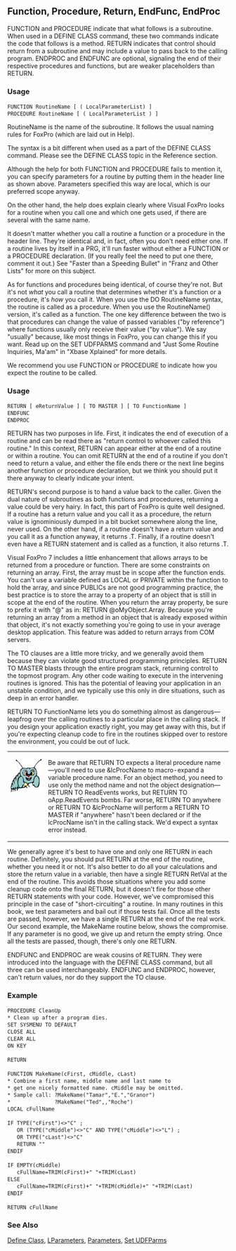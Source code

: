 ## Function, Procedure, Return, EndFunc, EndProc

FUNCTION and PROCEDURE indicate that what follows is a subroutine. When used in a DEFINE CLASS command, these two commands indicate the code that follows is a method. RETURN indicates that control should return from a subroutine and may include a value to pass back to the calling program. ENDPROC and ENDFUNC are optional, signaling the end of their respective procedures and functions, but are weaker placeholders than RETURN.

### Usage

```foxpro
FUNCTION RoutineName [ ( LocalParameterList) ]
PROCEDURE RoutineName [ ( LocalParameterList ) ]
```

RoutineName is the name of the subroutine. It follows the usual naming rules for FoxPro (which are laid out in Help).

The syntax is a bit different when used as a part of the DEFINE CLASS command. Please see the DEFINE CLASS topic in the Reference section.

Although the help for both FUNCTION and PROCEDURE fails to mention it, you can specify parameters for a routine by putting them in the header line as shown above. Parameters specified this way are local, which is our preferred scope anyway.

On the other hand, the help does explain clearly where Visual FoxPro looks for a routine when you call one and which one gets used, if there are several with the same name.

It doesn't matter whether you call a routine a function or a procedure in the header line. They're identical and, in fact, often you don't need either one. If a routine lives by itself in a PRG, it'll run faster without either a FUNCTION or a PROCEDURE declaration. (If you really feel the need to put one there, comment it out.) See "Faster than a Speeding Bullet" in "Franz and Other Lists" for more on this subject.

As for functions and procedures being identical, of course they're not. But it's not *what* you call a routine that determines whether it's a function or a procedure, it's *how* you call it. When you use the DO RoutineName syntax, the routine is called as a procedure. When you use the RoutineName() version, it's called as a function. The one key difference between the two is that procedures can change the value of passed variables ("by reference") where functions usually only receive their value ("by value"). We say "usually" because, like most things in FoxPro, you can change this if you want. Read up on the SET UDFPARMS command and "Just Some Routine Inquiries, Ma'am" in "Xbase Xplained" for more details. 

We recommend you use FUNCTION or PROCEDURE to indicate how you expect the routine to be called.

### Usage

```foxpro
RETURN [ eReturnValue ] [ TO MASTER ] [ TO FunctionName ]
ENDFUNC
ENDPROC
```

RETURN has two purposes in life. First, it indicates the end of execution of a routine and can be read there as "return control to whoever called this routine." In this context, RETURN can appear either at the end of a routine or within a routine. You can omit RETURN at the end of a routine if you don't need to return a value, and either the file ends there or the next line begins another function or procedure declaration, but we think you should put it there anyway to clearly indicate your intent.

RETURN's second purpose is to hand a value back to the caller. Given the dual nature of subroutines as both functions and procedures, returning a value could be very hairy. In fact, this part of FoxPro is quite well designed. If a routine has a return value and you call it as a procedure, the return value is ignominiously dumped in a bit bucket somewhere along the line, never used. On the other hand, if a routine doesn't have a return value and you call it as a function anyway, it returns .T. Finally, if a routine doesn't even have a RETURN statement and is called as a function, it also returns .T.

Visual FoxPro 7 includes a little enhancement that allows arrays to be returned from a procedure or function. There are some constraints on returning an array. First, the array must be in scope after the function ends. You can't use a variable defined as LOCAL or PRIVATE within the function to hold the array, and since PUBLICs are not good programming practice, the best practice is to store the array to a property of an object that is still in scope at the end of the routine. When you return the array property, be sure to prefix it with "@" as in: RETURN&nbsp;@oMyObject.Array. Because you're returning an array from a method in an object that is already exposed within that object, it's not exactly something you're going to use in your average desktop application. This feature was added to return arrays from COM servers.  

The TO clauses are a little more tricky, and we generally avoid them because they can violate good structured programming principles. RETURN TO MASTER blasts through the entire program stack, returning control to the topmost program. Any other code waiting to execute in the intervening routines is ignored. This has the potential of leaving your application in an unstable condition, and we typically use this only in dire situations, such as deep in an error handler.

RETURN TO FunctionName lets you do something almost as dangerous&mdash;leapfrog over the calling routines to a particular place in the calling stack. If you design your application exactly right, you may get away with this, but if you're expecting cleanup code to fire in the routines skipped over to restore the environment, you could be out of luck.

<table border=0 cellspacing=0 cellpadding=0 width=100%>
<tr>
  <td width=17% valign=top>
<p><img width=95 height=77 src="Bug.gif"></p>
  </td>
  <td width=83%>
  <p>Be aware that RETURN TO expects a literal procedure name&mdash;you'll need to use &amp;lcProcName to macro-expand a variable procedure name. For an object method, you need to use only the method name and not the object designation&mdash;RETURN TO ReadEvents works, but RETURN TO oApp.ReadEvents bombs. Far worse, RETURN TO anywhere or RETURN TO &amp;lcProcName will perform a RETURN TO MASTER if &quot;anywhere&quot; hasn't been declared or if the lcProcName isn't in the calling stack. We'd expect a syntax error instead.</p>
  </td>
 </tr>
</table>

We generally agree it's best to have one and only one RETURN in each routine. Definitely, you should put RETURN at the end of the routine, whether you need it or not. It's also better to do all your calculations and store the return value in a variable, then have a single RETURN RetVal at the end of the routine. This avoids those situations where you add some cleanup code onto the final RETURN, but it doesn't fire for those other RETURN statements with your code. However, we've compromised this principle in the case of "short-circuiting" a routine. In many routines in this book, we test parameters and bail out if those tests fail. Once all the tests are passed, however, we have a single RETURN at the end of the real work. Our second example, the MakeName routine below, shows the compromise. If any parameter is no good, we give up and return the empty string. Once all the tests are passed, though, there's only one RETURN.

ENDFUNC and ENDPROC are weak cousins of RETURN. They were introduced into the language with the DEFINE CLASS command, but all three can be used interchangeably. ENDFUNC and ENDPROC, however, can't return values, nor do they support the TO clause.

### Example

```foxpro
PROCEDURE CleanUp
* Clean up after a program dies.
SET SYSMENU TO DEFAULT
CLOSE ALL
CLEAR ALL
ON KEY

RETURN

FUNCTION MakeName(cFirst, cMiddle, cLast)
* Combine a first name, middle name and last name to
* get one nicely formatted name. cMiddle may be omitted.
* Sample call: ?MakeName("Tamar","E.","Granor")
*              ?MakeName("Ted",,"Roche")
LOCAL cFullName

IF TYPE("cFirst")<>"C" ;
   OR (TYPE("cMiddle")<>"C" AND TYPE("cMiddle")<>"L") ;
   OR TYPE("cLast")<>"C"
   RETURN ""
ENDIF

IF EMPTY(cMiddle)
   cFullName=TRIM(cFirst)+" "+TRIM(cLast)
ELSE
   cFullName=TRIM(cFirst)+" "+TRIM(cMiddle)+" "+TRIM(cLast)
ENDIF

RETURN cFullName
```
### See Also

[Define Class](s4g351.md), [LParameters](s4g441.md), [Parameters](s4g441.md), [Set UDFParms](s4g441.md)